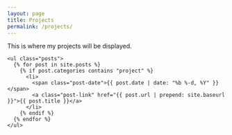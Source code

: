 ```yaml
---
layout: page
title: Projects
permalink: /projects/
---
```


This is where my projects will be displayed.

<div class="project">

	<ul class="posts">
	  {% for post in site.posts %}
	    {% if post.categories contains "project" %}
	      <li>
	        <span class="post-date">{{ post.date | date: "%b %-d, %Y" }}</span>
	        <a class="post-link" href="{{ post.url | prepend: site.baseurl }}">{{ post.title }}</a>
	      </li>
	    {% endif %}
	  {% endfor %}
	</ul>

</div>